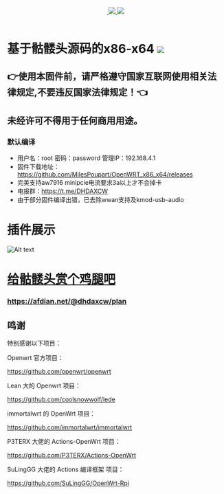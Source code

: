 <div align="center">
<a href="/LICENSE">
    <img src="https://img.shields.io/github/license/MilesPoupart/OpenWRT_x86_x64?style=flat&a=1" alt="">
  </a>
  </a><a href="https://github.com/MilesPoupart/OpenWRT_x86_x64/releases">
    <img src="https://img.shields.io/github/release/MilesPoupart/OpenWRT_x86_x64.svg?style=flat">
  </a><a href="hhttps://github.com/MilesPoupart/OpenWRT_x86_x64/releases">
    <img src="https://img.shields.io/github/downloads/MilesPoupart/OpenWRT_x86_x64/total?style=flat">
  </a>
</div>
<br>

# 基于骷髅头源码的x86-x64 <img src="https://img.shields.io/github/downloads/MilesPoupart/OpenWRT_x86_x64/total.svg?style=for-the-badge&color=32C955"/>
## 👉使用本固件前，请严格遵守国家互联网使用相关法律规定,不要违反国家法律规定！👈
## 未经许可不得用于任何商用用途。

### 默认编译  
- 用户名：root 密码：password  管理IP：192.168.4.1
- 固件下载地址：https://github.com/MilesPoupart/OpenWRT_x86_x64/releases
- 完美支持aw7916 minipcie电流要求3a以上才不会掉卡
- 电报群：https://t.me/DHDAXCW
- 由于部分固件编译出错，已去除wwan支持及kmod-usb-audio

# 插件展示
 ![Alt text](scripts/20.png?raw=true "Title")



# [给骷髅头赏个鸡腿吧](https://afdian.net/@dhdaxcw/plan)
### https://afdian.net/@dhdaxcw/plan
## 鸣谢

特别感谢以下项目：

Openwrt 官方项目：

<https://github.com/openwrt/openwrt>

Lean 大的 Openwrt 项目：

<https://github.com/coolsnowwolf/lede>

immortalwrt 的 OpenWrt 项目：

<https://github.com/immortalwrt/immortalwrt>

P3TERX 大佬的 Actions-OpenWrt 项目：

<https://github.com/P3TERX/Actions-OpenWrt>

SuLingGG 大佬的 Actions 编译框架 项目：

https://github.com/SuLingGG/OpenWrt-Rpi
